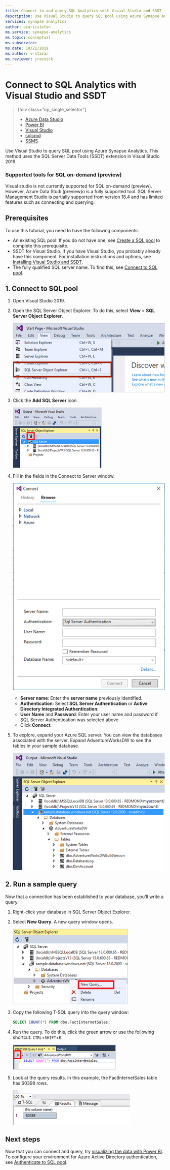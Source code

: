 ```yaml
---
title: Connect to and query SQL Analytics with Visual Studio and SSDT
description: Use Visual Studio to query SQL pool using Azure Synapse Analytics.
services: synapse analytics
author: azaricstefan 
ms.service: synapse-analytics
ms.topic: conceptual
ms.subservice:
ms.date: 10/21/2019
ms.author: v-stazar 
ms.reviewer: jrasnick
---
```


# Connect to SQL Analytics with Visual Studio and SSDT
> [!div class="op_single_selector"]
> * [Azure Data Studio](get-started-azure-data-studio.md)
> * [Power BI](get-started-power-bi-professional.md)
> * [Visual Studio](get-started-visual-studio.md)
> * [sqlcmd](get-started-connect-sqlcmd.md) 
> * [SSMS](get-started-ssms.md)
> 
> 

Use Visual Studio to query SQL pool using Azure Synapse Analytics. This method uses the SQL Server Data Tools (SSDT) extension in Visual Studio 2019. 

### Supported tools for SQL on-demand (preview)

Visual studio is not currently supported for SQL on-demand (preview). However, Azure Data Studi (preview)o is a fully supported tool. SQL Server Management Studio is partially supported from version 18.4 and has limited features such as connecting and querying.

## Prerequisites
To use this tutorial, you need to have the following components:

* An existing SQL pool. If you do not have one, see [Create a SQL pool](../sql-data-warehouse/create-data-warehouse-portal.md?toc=/azure/synapse-analytics/toc.json&bc=/azure/synapse-analytics/breadcrumb/toc.json) to complete this prerequisite.
* SSDT for Visual Studio. If you have Visual Studio, you probably already have this component. For installation instructions and options, see [Installing Visual Studio and SSDT](../sql-data-warehouse/sql-data-warehouse-install-visual-studio.md?toc=/azure/synapse-analytics/toc.json&bc=/azure/synapse-analytics/breadcrumb/toc.json).
* The fully qualified SQL server name. To find this, see [Connect to SQL pool](connect-overview.md).

## 1. Connect to SQL pool
1. Open Visual Studio 2019.
2. Open the SQL Server Object Explorer. To do this, select **View** > **SQL Server Object Explorer**.
   
    ![SQL Server Object Explorer](media/sql-analytics-query-visual-studio/open-ssdt.png)
3. Click the **Add SQL Server** icon.
   
    ![Add SQL Server](media/sql-analytics-query-visual-studio//add-server.png)
4. Fill in the fields in the Connect to Server window.
   
    ![Connect to Server](media/sql-analytics-query-visual-studio/connection-dialog.png)
   
   * **Server name**: Enter the **server name** previously identified.
   * **Authentication**: Select **SQL Server Authentication** or **Active Directory Integrated Authentication**:
   * **User Name** and **Password**: Enter your user name and password if SQL Server Authentication was selected above.
   * Click **Connect**.
5. To explore, expand your Azure SQL server. You can view the databases associated with the server. Expand AdventureWorksDW to see the tables in your sample database.
   
    ![Explore AdventureWorksDW](media/sql-analytics-query-visual-studio/explore-sample.png)

## 2. Run a sample query
Now that a connection has been established to your database, you'll write a query.

1. Right-click your database in SQL Server Object Explorer.
2. Select **New Query**. A new query window opens.
   
    ![New query](media/sql-analytics-query-visual-studio/new-query2.png)
3. Copy the following T-SQL query into the query window:
   
    ```sql
    SELECT COUNT(*) FROM dbo.FactInternetSales;
    ```
4. Run the query. To do this, click the green arrow or use the following shortcut: `CTRL`+`SHIFT`+`E`.
   
    ![Run query](media/sql-analytics-query-visual-studio/run-query.png)
5. Look at the query results. In this example, the FactInternetSales table has 60398 rows.
   
    ![Query results](media/sql-analytics-query-visual-studio/query-results.png)

## Next steps
Now that you can connect and query, try [visualizing the data with Power BI](get-started-power-bi-professional.md).
To configure your environment for Azure Active Directory authentication, see [Authenticate to SQL pool](../sql-data-warehouse/sql-data-warehouse-authentication.md?toc=/azure/synapse-analytics/toc.json&bc=/azure/synapse-analytics/breadcrumb/toc.json).
 